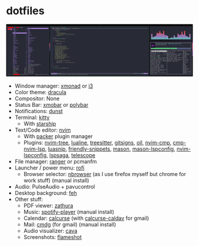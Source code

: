 # dotfiles
![dotfiles](./screenshot.png)
* Window manager: [xmonad](https://xmonad.org/) or [i3](https://i3wm.org/)
* Color theme: [dracula](https://draculatheme.com/)
* Compositor: None
* Status Bar: [xmobar](https://github.com/jaor/xmobar) or [polybar](https://github.com/polybar/polybar)
* Notifications: [dunst](https://github.com/dunst-project/dunst)
* Terminal: [kitty](https://sw.kovidgoyal.net/kitty/)
  * With [starship](https://starship.rs/)
* Text/Code editor: [nvim](https://neovim.io/)
  * With [packer](https://github.com/wbthomason/packer.nvim) plugin manager
  * Plugins: [nvim-tree](https://github.com/nvim-tree/nvim-tree.lua), [lualine](https://github.com/nvim-lualine/lualine.nvim), [treesitter](https://github.com/nvim-treesitter/nvim-treesitter), [gitsigns](https://github.com/lewis6991/gitsigns.nvim), [oil](https://github.com/stevearc/oil.nvim), [nvim-cmp](https://github.com/hrsh7th/nvim-cmp), [cmp-nvim-lsp](https://github.com/hrsh7th/cmp-nvim-lsp), [luasnip](https://github.com/L3MON4D3/LuaSnip), [friendly-snippets](https://github.com/rafamadriz/friendly-snippets), [mason](https://github.com/williamboman/mason.nvim), [mason-lspconfig](https://github.com/williamboman/mason-lspconfig.nvim), [nvim-lspconfig](https://github.com/neovim/nvim-lspconfig), [lspsaga](https://github.com/nvimdev/lspsaga.nvim), [telescope](https://github.com/nvim-telescope/telescope.nvim)
* File manager: [ranger](https://github.com/ranger/ranger) or pcmanfm
* Launcher / power menu: [rofi](https://github.com/davatorium/rofi)
  * Browser selector: [nbrowser](https://github.com/MyOS-ArchLinux/nbrowser) (as I use firefox myself but chrome for work stuff) (manual install)
* Audio: PulseAudio + pavucontrol
* Desktop background: [feh](https://feh.finalrewind.org/)
* Other stuff:
  * PDF viewer: [zathura](https://pwmt.org/projects/zathura/)
  * Music: [spotify-player](https://github.com/aome510/spotify-player) (manual install)
  * Calendar: [calcurse](https://calcurse.org/) (with [calcurse-caldav](https://calcurse.org/files/calcurse-caldav.html) for gmail)
  * Mail: [cmdg](https://github.com/ThomasHabets/cmdg) (for gmail) (manual install)
  * Audio visualizer: [cava](https://github.com/karlstav/cava)
  * Screenshots: [flameshot](https://flameshot.org/)

